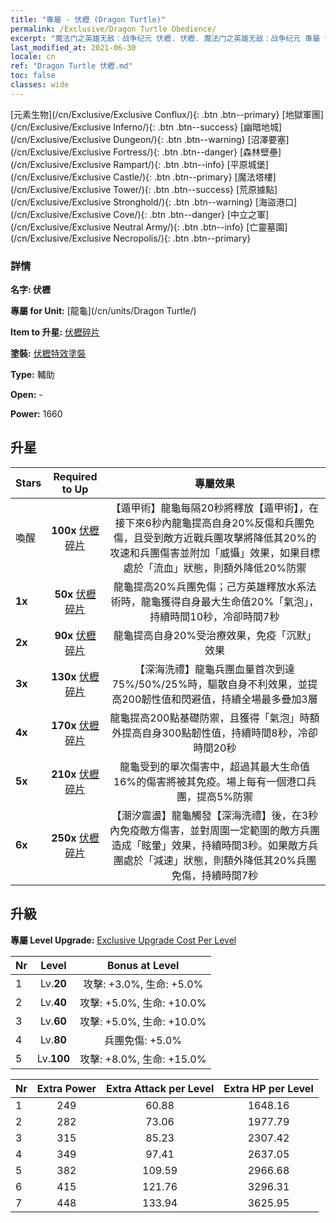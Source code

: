 ```yaml
---
title: "專屬 - 伏櫪 (Dragon Turtle)"
permalink: /Exclusive/Dragon Turtle Obedience/
excerpt: "魔法门之英雄无敌：战争纪元 伏櫪. 伏櫪. 魔法门之英雄无敌：战争纪元 專屬 伏櫪. 龍龜 專屬."
last_modified_at: 2021-06-30
locale: cn
ref: "Dragon Turtle 伏櫪.md"
toc: false
classes: wide
---
```

 [元素生物](/cn/Exclusive/Exclusive Conflux/){: .btn .btn--primary} [地獄軍團](/cn/Exclusive/Exclusive Inferno/){: .btn .btn--success} [幽暗地城](/cn/Exclusive/Exclusive Dungeon/){: .btn .btn--warning} [沼澤要塞](/cn/Exclusive/Exclusive Fortress/){: .btn .btn--danger} [森林壁壘](/cn/Exclusive/Exclusive Rampart/){: .btn .btn--info} [平原城堡](/cn/Exclusive/Exclusive Castle/){: .btn .btn--primary} [魔法塔樓](/cn/Exclusive/Exclusive Tower/){: .btn .btn--success} [荒原據點](/cn/Exclusive/Exclusive Stronghold/){: .btn .btn--warning} [海盜港口](/cn/Exclusive/Exclusive Cove/){: .btn .btn--danger} [中立之軍](/cn/Exclusive/Exclusive Neutral Army/){: .btn .btn--info} [亡靈墓園](/cn/Exclusive/Exclusive Necropolis/){: .btn .btn--primary} 

### 詳情
 **名字: 伏櫪** 

 **專屬 for Unit:** [龍龜](/cn/units/Dragon Turtle/) 

 **Item to 升星:** [伏櫪碎片](/cn/Items/con_1005/)

 **塗裝:** [伏櫪特效塗裝](/cn/Items/con_673/)

 **Type:** 輔助

 **Open:** -

 **Power:** 1660

## 升星

  |     Stars    |  Required to Up | 專屬效果 |
  |:-------------|:---------------:|:---------------:|
  |  喚醒  | **100x** [伏櫪碎片](/cn/Items/con_1005/) | 【遁甲術】龍龜每隔20秒將釋放【遁甲術】，在接下來6秒內龍龜提高自身20%反傷和兵團免傷，且受到敵方近戰兵團攻擊將降低其20%的攻速和兵團傷害並附加「威懾」效果，如果目標處於「流血」狀態，則額外降低20%防禦 |
  | **1x** <i class="fas fa-star"/> | **50x** [伏櫪碎片](/cn/Items/con_1005/) | 龍龜提高20%兵團免傷；己方英雄釋放水系法術時，龍龜獲得自身最大生命值20%「氣泡」，持續時間10秒，冷卻時間7秒 |
  | **2x** <i class="fas fa-star"/> | **90x** [伏櫪碎片](/cn/Items/con_1005/) | 龍龜提高自身20%受治療效果，免疫「沉默」效果 |
  | **3x** <i class="fas fa-star"/> | **130x** [伏櫪碎片](/cn/Items/con_1005/) | 【深海洗禮】龍龜兵團血量首次到達75%/50%/25%時，驅散自身不利效果，並提高200韌性值和閃避值，持續全場最多疊加3層 |
  | **4x** <i class="fas fa-star"/> | **170x** [伏櫪碎片](/cn/Items/con_1005/) | 龍龜提高200點基礎防禦，且獲得「氣泡」時額外提高自身300點韌性值，持續時間8秒，冷卻時間20秒 |
  | **5x** <i class="fas fa-star"/> | **210x** [伏櫪碎片](/cn/Items/con_1005/) | 龍龜受到的單次傷害中，超過其最大生命值16%的傷害將被其免疫。場上每有一個港口兵團，提高5%防禦 |
  | **6x** <i class="fas fa-star"/> | **250x** [伏櫪碎片](/cn/Items/con_1005/) | 【潮汐震盪】龍龜觸發【深海洗禮】後，在3秒內免疫敵方傷害，並對周圍一定範圍的敵方兵團造成「眩暈」效果，持續時間3秒。如果敵方兵團處於「減速」狀態，則額外降低其20%兵團免傷，持續時間7秒 |


## 升級
 **專屬 Level Upgrade:** [Exclusive Upgrade Cost Per Level](/Exclusive/ExclusiveUpgradeCostPerLevel/)

  |  Nr  |   Level  | Bonus at Level |
  |:-----|:--------:|:--------------:|
  | 1 | Lv.**20** | 攻擊: +3.0%, 生命: +5.0% |
  | 2 | Lv.**40** | 攻擊: +5.0%, 生命: +10.0% |
  | 3 | Lv.**60** | 攻擊: +5.0%, 生命: +10.0% |
  | 4 | Lv.**80** | 兵團免傷: +5.0% |
  | 5 | Lv.**100** | 攻擊: +8.0%, 生命: +15.0% |


  |  Nr  |  Extra Power | Extra Attack per Level | Extra HP per Level |
  |:-----|:--------:|:--------:|:--------:|
  | 1 | 249 | 60.88 | 1648.16 |
  | 2 | 282 | 73.06 | 1977.79 |
  | 3 | 315 | 85.23 | 2307.42 |
  | 4 | 349 | 97.41 | 2637.05 |
  | 5 | 382 | 109.59 | 2966.68 |
  | 6 | 415 | 121.76 | 3296.31 |
  | 7 | 448 | 133.94 | 3625.95 |


